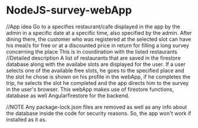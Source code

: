 # NodeJS-survey-webApp
//App idea
Go to a specifies restaurant/cafe displayed in the app by the admin in a specific date at a specific time, also specified by the admin. After dining there, the customer who was registered at the selected slot can have his meal/s for free or at a discounted price in return for filling a long survey concerning the place
This is in coordination with the listed restaurants
//Detailed description
A list of restaurants that are saved in the firestore database along with the availabe slots are displayed for the user. If a user selects one of the available free slots, he goes to the specified place and the slot he chose is shown on his profile in the webApp, if he completes the trip, he selects the slot he completed and the app directs him to the survey in the user's browser.
This webApp makes use of firestore functions, database as well Angularfirestore for the backend.

//NOTE
Any package-lock.json files are removed as well as any info about the database inside the code for security reasons. So, the app won't work if installed as it as.
